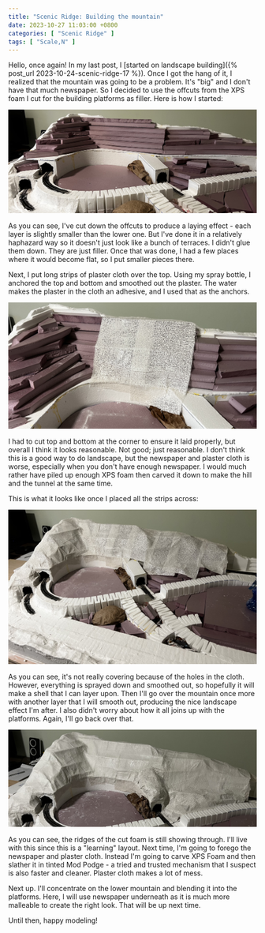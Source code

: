 ```yaml
---
title: "Scenic Ridge: Building the mountain"
date: 2023-10-27 11:03:00 +0800
categories: [ "Scenic Ridge" ]
tags: [ "Scale,N" ]
---
```


Hello, once again!  In my last post, I [started on landscape building]({% post_url 2023-10-24-scenic-ridge-17 %}).  Once I got the hang of it, I realized that the mountain was going to be a problem.  It's "big" and I don't have that much newspaper.  So I decided to use the offcuts from the XPS foam I cut for the building platforms as filler.  Here is how I started:

![Building the base of the mountain](/assets/2023/1027/IMG_2252.JPG)

As you can see, I've cut down the offcuts to produce a laying effect - each layer is slightly smaller than the lower one.  But I've done it in a relatively haphazard way so it doesn't just look like a bunch of terraces.  I didn't glue them down.  They are just filler.  Once that was done, I had a few places where it would become flat, so I put smaller pieces there.

Next, I put long strips of plaster cloth over the top.  Using my spray bottle, I anchored the top and bottom and smoothed out the plaster.  The water makes the plaster in the cloth an adhesive, and I used that as the anchors.

![The first strip is in place](/assets/2023/1027/IMG_2253.JPG)

I had to cut top and bottom at the corner to ensure it laid properly, but overall I think it looks reasonable.  Not good; just reasonable.  I don't think this is a good way to do landscape, but the newspaper and plaster cloth is worse, especially when you don't have enough newspaper.  I would much rather have piled up enough XPS foam then carved it down to make the hill and the tunnel at the same time.  

This is what it looks like once I placed all the strips across:

![The mountain is covered](/assets/2023/1027/IMG_2254.JPG)

As you can see, it's not really covering because of the holes in the cloth.  However, everything is sprayed down and smoothed out, so hopefully it will make a shell that I can layer upon.  Then I'll go over the mountain once more with another layer that I will smooth out, producing the nice landscape effect I'm after.  I also didn't worry about how it all joins up with the platforms.  Again, I'll go back over that.

![The final mountain coverage](/assets/2023/1027/IMG_2255.JPG)

As you can see, the ridges of the cut foam is still showing through.  I'll live with this since this is a "learning" layout.  Next time, I'm going to forego the newspaper and plaster cloth.  Instead I'm going to carve XPS Foam and then slather it in tinted Mod Podge - a tried and trusted mechanism that I suspect is also faster and cleaner.  Plaster cloth makes a lot of mess.

Next up. I'll concentrate on the lower mountain and blending it into the platforms.  Here, I will use newspaper underneath as it is much more malleable to create the right look. That will be up next time.

Until then, happy modeling!
